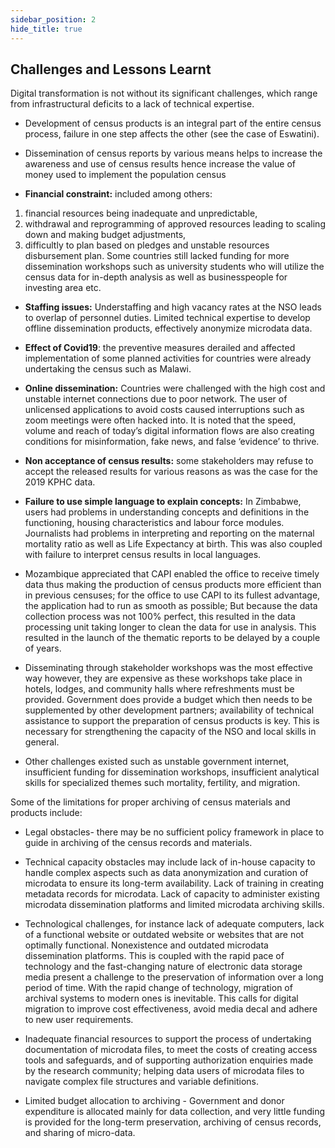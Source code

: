 ```yaml
---
sidebar_position: 2
hide_title: true 
---
```



## Challenges and Lessons Learnt

Digital transformation is not without its significant challenges, which range from infrastructural deficits to a lack of technical expertise.

- Development of census products is an integral part of the entire census process, failure in one step affects the other (see the case of Eswatini).

- Dissemination of census reports by various means helps to increase the awareness and use of census results hence increase the value of money used to implement the population census

- **Financial constraint:** included among others: 
 1) financial resources being inadequate and unpredictable, 
 2) withdrawal and reprogramming of approved resources leading to scaling down and making budget adjustments, 
 3) difficultly to plan based on pledges and unstable resources disbursement plan. Some countries still lacked funding for more dissemination workshops such as university students who will utilize the census data for in-depth analysis as well as businesspeople for investing area etc.

- **Staffing issues:** Understaffing and high vacancy rates at the NSO leads to overlap of personnel duties. Limited technical expertise to develop offline dissemination products, effectively anonymize microdata data.

- **Effect of Covid19**: the preventive measures derailed and affected implementation of some planned activities for countries were already undertaking the census such as Malawi.

- **Online dissemination:** Countries were challenged with the high cost and unstable internet connections due to poor network. The user of unlicensed applications to avoid costs caused interruptions such as zoom meetings were often hacked into. It is noted that the speed, volume and reach of today’s digital information flows are also creating conditions for misinformation, fake news, and false ‘evidence’ to thrive.

- **Non acceptance of census results:** some stakeholders may refuse to accept the released results for various reasons as was the case for the 2019 KPHC data.

- **Failure to use simple language to explain concepts:** In Zimbabwe, users had problems in understanding concepts and definitions in the functioning, housing characteristics and labour force modules.  Journalists had problems in interpreting and reporting on the maternal mortality ratio as well as Life Expectancy at birth. This was also coupled with failure to interpret census results in local languages.

- Mozambique appreciated that CAPI enabled the office to receive timely data thus making the production of census products more efficient than in previous censuses; for the office to use CAPI to its fullest advantage, the application had to run as smooth as possible; But because the data collection process was not 100% perfect, this resulted in the data processing unit taking longer to clean the data for use in analysis. This resulted in the launch of the thematic reports to be delayed by a couple of years.

- Disseminating through stakeholder workshops was the most effective way however, they are expensive as these workshops take place in hotels, lodges, and community halls where refreshments must be provided. Government does provide a budget which then needs to be supplemented by other development partners; availability of technical assistance to support the preparation of census products is key. This is necessary for strengthening the capacity of the NSO and local skills in general.

- Other challenges existed such as unstable government internet, insufficient funding for dissemination workshops, insufficient analytical skills for specialized themes such mortality, fertility, and migration.

Some of the limitations for proper archiving of census materials and products include:

- Legal obstacles- there may be no sufficient policy framework in place to guide in archiving of the census records and materials.

- Technical capacity obstacles may include lack of in-house capacity to handle complex aspects such as data anonymization and curation of microdata to ensure its long-term availability. Lack of training in creating metadata records for microdata. Lack of capacity to administer existing microdata dissemination platforms and limited microdata archiving skills.

- Technological challenges, for instance lack of adequate computers, lack of a functional website or outdated website or websites that are not optimally functional. Nonexistence and outdated microdata dissemination platforms. This is coupled with the rapid pace of technology and the fast-changing nature of electronic data storage media present a challenge to the preservation of information over a long period of time. With the rapid change of technology, migration of archival systems to modern ones is inevitable. This calls for digital migration to improve cost effectiveness, avoid media decal and adhere to new user requirements.

- Inadequate financial resources to support the process of undertaking documentation of microdata files, to meet the costs of creating access tools and safeguards, and of supporting authorization enquiries made by the research community; helping data users of microdata files to navigate complex file structures and variable definitions.

- Limited budget allocation to archiving - Government and donor expenditure is allocated mainly for data collection, and very little funding is provided for the long-term preservation, archiving of census records, and sharing of micro-data.